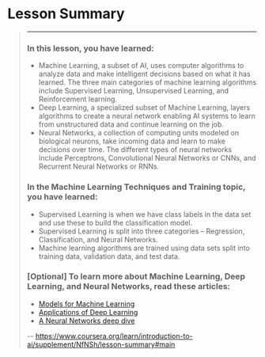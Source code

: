 # Lesson Summary
> 
> * * *
> 
> ### In this lesson, you have learned:
> 
> *   Machine Learning, a subset of AI, uses computer algorithms to analyze data and make intelligent decisions based on what it has learned. The three main categories of machine learning algorithms include Supervised Learning, Unsupervised Learning, and Reinforcement learning.
> *   Deep Learning, a specialized subset of Machine Learning, layers algorithms to create a neural network enabling AI systems to learn from unstructured data and continue learning on the job.
> *   Neural Networks, a collection of computing units modeled on biological neurons, take incoming data and learn to make decisions over time. The different types of neural networks include Perceptrons, Convolutional Neural Networks or CNNs, and Recurrent Neural Networks or RNNs.
> 
> ### In the Machine Learning Techniques and Training topic, you have learned:
> 
> *   Supervised Learning is when we have class labels in the data set and use these to build the classification model.
> *   Supervised Learning is split into three categories – Regression, Classification, and Neural Networks.
> *   Machine learning algorithms are trained using data sets split into training data, validation data, and test data.
> 
> ### [Optional] To learn more about Machine Learning, Deep Learning, and Neural Networks, read these articles:
> 
> *   [Models for Machine Learning](https://developer.ibm.com/articles/cc-models-machine-learning/ "Models for MAchine Learning")
> *   [Applications of Deep Learning](https://www.ibm.com/blogs/think/category/deep-learning "Applications of Deep Learning")
> *   [A Neural Networks deep dive](https://developer.ibm.com/articles/cc-cognitive-neural-networks-deep-dive/?mhq=neural%20networks&mhsrc=ibmsearch_a "A Neural Networks deep dive")
>
> -- https://www.coursera.org/learn/introduction-to-ai/supplement/NfNSh/lesson-summary#main
